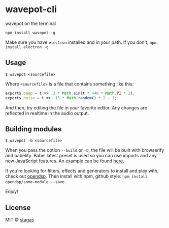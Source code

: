
# wavepot-cli

wavepot on the terminal

`npm install wavepot -g`

Make sure you have `electron` installed and in your path. If you don't, `npm install electron -g`

## Usage

`$ wavepot <sourcefile>`

Where `<sourcefile>` is a file that contains something like this:

```js
exports.beep = t => .3 * Math.sin(t * 440 * Math.PI * 2);
exports.noise = t => .15 * Math.random() * 2 - 1;
```

And then, try editing the file in your favorite editor. Any changes are reflected in realtime in the audio output.

## Building modules

`$ wavepot -b <sourcefile>`

When you pass the option `--build` or `-b`, the file will be built with browserify and babelify. Babel latest preset is used so you can use imports and any new JavaScript features. An example can be found [here](example/drumbeat.js).

If you're looking for filters, effects and generators to install and play with, check out [opendsp](https://github.com/opendsp). Then install with npm, github style: `npm install opendsp/some-module --save`.

Enjoy!

## License

MIT &copy; [stagas](https://github.com/stagas)
